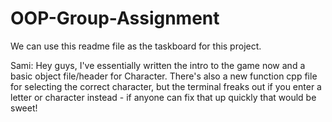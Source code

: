 # OOP-Group-Assignment

We can use this readme file as the taskboard for this project.

Sami:
Hey guys, I've essentially written the intro to the game now and a basic object file/header for Character.
There's also a new function cpp file for selecting the correct character, but the terminal freaks out if you enter a letter or character instead - if anyone can fix that up quickly that would be sweet!
